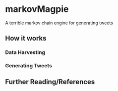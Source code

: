 # markovMagpie
A terrible markov chain engine for generating tweets

## How it works

### Data Harvesting

### Generating Tweets

## Further Reading/References
